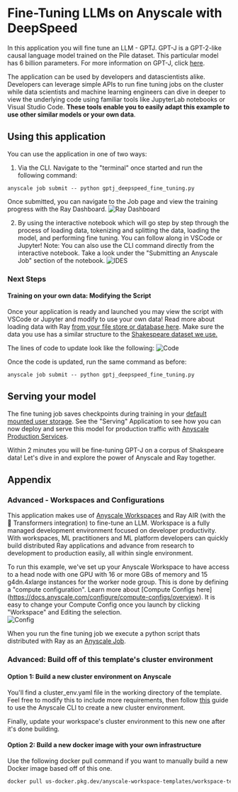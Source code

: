 # Fine-Tuning LLMs on Anyscale with DeepSpeed

In this application you will fine tune an LLM - GPTJ. GPT-J is a GPT-2-like causal language model trained on the Pile dataset. This particular model has 6 billion parameters. For more information on GPT-J, click [here](https://huggingface.co/docs/transformers/model_doc/gptj).

The application can be used by developers and datascientists alike.  Developers can leverage simple APIs to run fine tuning jobs on the cluster while data scientists and machine learning engineers can dive in deeper to view the underlying code using familiar tools like JupyterLab notebooks or Visual Studio Code. **These tools enable you to easily adapt this example to use other similar models or your own data**.

## Using this application
You can use the application in one of two ways:

1. Via the CLI.  Navigate to the "terminal" once started and run the following command:
```
anyscale job submit -- python gptj_deepspeed_fine_tuning.py
```
Once submitted, you can navigate to the Job page and view the training progress with the Ray Dashboard. 
![Ray Dashboard](https://github.com/anyscale/templates/releases/download/media/raydash.png)

2. By using the interactive notebook which will go step by step through the process of loading data, tokenizing and splitting the data, loading the model, and performing fine tuning.  You can follow along in VSCode or Jupyter!   Note: You can also use the CLI command directly from the interactive notebook.  Take a look under the "Submitting an Anyscale Job" section of the notebook.
![IDES](https://github.com/anyscale/templates/releases/download/media/ides.png)

### Next Steps

#### Training on your own data: Modifying the Script 
Once your application is ready and launched you may view the script with VSCode or Jupyter and modify to use your own data!  Read more about loading data with Ray [from your file store or database here](https://docs.ray.io/en/latest/data/loading-data.html).  Make sure the data you use has a similar structure to the [Shakespeare dataset we use.](https://huggingface.co/datasets/tiny_shakespeare)

The lines of code to update look like the following:
![Code](https://github.com/anyscale/templates/releases/download/media/code.png)

Once the code is updated, run the same command as before:
```
anyscale job submit -- python gptj_deepspeed_fine_tuning.py
```

## Serving your model
The fine tuning job saves checkpoints during training in your [default mounted user storage](https://docs.anyscale.com/develop/workspaces/storage#user-storage).  See the "Serving" Application to see how you can now deploy and serve this model for production traffic with [Anyscale Production Services](https://docs.anyscale.com/productionize/services/get-started).  

Within 2 minutes you will be fine-tuning GPT-J on a corpus of Shakspeare data!  Let's dive in and explore the power of Anyscale and Ray together.


## Appendix

### Advanced - Workspaces and Configurations
This application makes use of [Anyscale Workspaces](https://docs.anyscale.com/develop/workspaces/get-started) and Ray AIR (with the 🤗 Transformers integration) to fine-tune an LLM. Workspace is a fully managed development environment focused on developer productivity. With workspaces, ML practitioners and ML platform developers can quickly build distributed Ray applications and advance from research to development to production easily, all within single environment.

To run this example, we've set up your Anyscale Workspace to have access to a head node with one GPU with 16 or more GBs of memory and 15 g4dn.4xlarge instances for the worker node group. This is done by defining a "compute configuration".  Learn more about [Compute Configs here] (https://docs.anyscale.com/configure/compute-configs/overview).  It is easy to change your Compute Config once you launch by clicking "Workspace" and Editing the selection.  
![Config](https://github.com/anyscale/templates/releases/download/media/edit.png)


When you run the fine tuning job we execute a python script thats distributed with Ray as an [Anyscale Job](https://docs.anyscale.com/productionize/jobs/get-started).   

### Advanced: Build off of this template's cluster environment
#### Option 1: Build a new cluster environment on Anyscale
You'll find a cluster_env.yaml file in the working directory of the template. Feel free to modify this to include more requirements, then follow [this](https://docs.anyscale.com/configure/dependency-management/cluster-environments#creating-a-cluster-environment) guide to use the Anyscale CLI to create a new cluster environment.

Finally, update your workspace's cluster environment to this new one after it's done building.

#### Option 2: Build a new docker image with your own infrastructure
Use the following docker pull command if you want to manually build a new Docker image based off of this one.

```bash
docker pull us-docker.pkg.dev/anyscale-workspace-templates/workspace-templates/fine-tune-gptj:latest
```